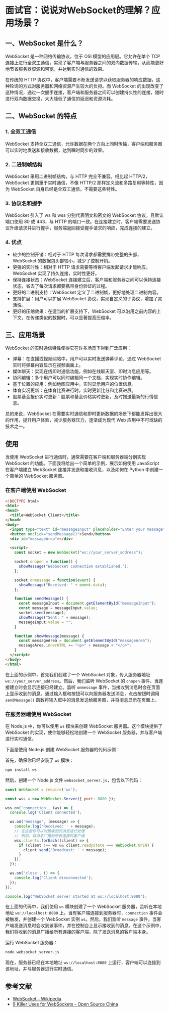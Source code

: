 # 面试官：说说对WebSocket的理解？应用场景？

## 一、WebSocket 是什么？

WebSocket 是一种网络传输协议，位于 OSI 模型的应用层。它允许在单个 TCP 连接上进行全双工通信，实现了客户端与服务器之间的双向数据传输，从而能更好地节省服务器资源和带宽，并达到实时通信的效果。

在传统的 HTTP 协议中，客户端需要不断发送请求以获取服务器的响应数据，这种轮询的方式对服务器和网络资源产生较大的负担。而 WebSocket 的出现改变了这种情况，通过一次握手连接，客户端和服务器之间可以创建持久性的连接，随时进行双向数据交换，大大降低了通信的延迟和资源消耗。

## 二、WebSocket 的特点

### 1. 全双工通信

WebSocket 支持全双工通信，允许数据在两个方向上同时传输，客户端和服务器可以实时地发送和接收数据，达到瞬时同步的效果。

### 2. 二进制帧结构

WebSocket 采用二进制帧结构，与 HTTP 完全不兼容。相比起 HTTP/2，WebSocket 更侧重于实时通信，不像 HTTP/2 那样定义流和多路复用等特性，因为 WebSocket 自身已经是全双工通信，不需要这些特性。

### 3. 协议名和握手

WebSocket 引入了 ws 和 wss 分别代表明文和密文的 WebSocket 协议，且默认端口使用 80 或 443，与 HTTP 的端口一致。在连接建立时，客户端需要发送协议升级请求并进行握手，服务端返回接受握手请求的响应，完成连接的建立。

### 4. 优点

- 较少的控制开销：相对于 HTTP 每次请求都需要携带完整的头部，WebSocket 的数据包头部较小，减少了控制开销。
- 更强的实时性：相对于 HTTP 请求需要等待客户端发起请求才能响应，WebSocket 实现了持久连接，实时性更好。
- 保持连接状态：WebSocket 连接建立后，客户端和服务器之间可以保持连接状态，省去了每次请求都要携带身份验证的过程。
- 更好的二进制支持：WebSocket 定义了二进制帧，更好地处理二进制内容。
- 支持扩展：用户可以扩展 WebSocket 协议，实现自定义的子协议，增加了灵活性。
- 更好的压缩效果：在适当的扩展支持下，WebSocket 可以沿用之前内容的上下文，在传递类似的数据时，可以显著提高压缩率。

## 三、应用场景

WebSocket 的实时通信特性使得它在许多场景下得到广泛应用：

- 弹幕：在直播或视频网站中，用户可以实时发送弹幕评论，通过 WebSocket 实时将弹幕内容显示在视频画面上。
- 媒体聊天：实现在线即时通信功能，例如在线聊天室、即时消息应用等。
- 协同编辑：多个用户可以同时编辑同一个文档，实现实时协作编辑。
- 基于位置的应用：例如地图应用中，实时显示用户的位置信息。
- 体育实况更新：在体育比赛进行时，实时更新比分和比赛进展。
- 股票基金报价实时更新：股票和基金价格实时更新，及时推送最新的行情信息。

总的来说，WebSocket 在需要实时通信和即时更新数据的场景下都能发挥出很大的作用，提升用户体验，减少服务器压力，逐渐成为现代 Web 应用中不可或缺的技术之一。

## 使用

当使用 WebSocket 进行通信时，通常需要在客户端和服务器端分别实现 WebSocket 的功能。下面我将给出一个简单的示例，展示如何使用 JavaScript 在客户端建立 WebSocket 连接并发送和接收消息，以及如何在 Python 中创建一个简单的 WebSocket 服务器。

### 在客户端使用 WebSocket

```html
<!DOCTYPE html>
<html>
<head>
  <title>WebSocket Client</title>
</head>
<body>
  <input type="text" id="messageInput" placeholder="Enter your message">
  <button onclick="sendMessage()">Send</button>
  <div id="messageArea"></div>

  <script>
    const socket = new WebSocket("ws://your_server_address");

    socket.onopen = function() {
      showMessage("WebSocket connection established.");
    };

    socket.onmessage = function(event) {
      showMessage("Received: " + event.data);
    };

    function sendMessage() {
      const messageInput = document.getElementById("messageInput");
      const message = messageInput.value;
      socket.send(message);
      showMessage("Sent: " + message);
      messageInput.value = "";
    }

    function showMessage(message) {
      const messageArea = document.getElementById("messageArea");
      messageArea.innerHTML += "<p>" + message + "</p>";
    }
  </script>
</body>
</html>
```

在上面的示例中，首先我们创建了一个 WebSocket 对象，传入服务器地址 `ws://your_server_address`。然后，我们监听 WebSocket 的 `onopen` 事件，当连接建立时会显示连接已经建立。监听 `onmessage` 事件，当接收到消息时会在页面上显示收到的消息。通过输入框和按钮可以向服务器发送消息，点击按钮时调用 `sendMessage()` 函数将输入框中的消息发送给服务器，并将消息显示在页面上。

### 在服务器端使用 WebSocket

在 Node.js 中，你可以使用 `ws` 模块来创建 WebSocket 服务器。这个模块提供了 WebSocket 的实现，使你能够轻松地创建一个 WebSocket 服务器，并与客户端进行实时通信。

下面是使用 Node.js 创建 WebSocket 服务器的代码示例：

首先，确保你已经安装了 `ws` 模块：

```bash
npm install ws
```

然后，创建一个 Node.js 文件 `websocket_server.js`，包含以下代码：

```javascript
const WebSocket = require('ws');

const wss = new WebSocket.Server({ port: 8080 });

wss.on('connection', (ws) => {
  console.log('Client connected');

  ws.on('message', (message) => {
    console.log('Received: ' + message);
    // 在这里你可以对接收到的消息进行处理
    // 例如，将消息广播给所有连接的客户端
    wss.clients.forEach((client) => {
      if (client !== ws && client.readyState === WebSocket.OPEN) {
        client.send('Broadcast: ' + message);
      }
    });
  });

  ws.on('close', () => {
    console.log('Client disconnected');
  });
});

console.log('WebSocket server started at ws://localhost:8080');
```

在上面的代码中，我们使用 `ws` 模块创建了一个 WebSocket 服务器，监听在本地地址 `ws://localhost:8080` 上。当有客户端连接到服务器时，`connection` 事件会被触发，并创建一个 WebSocket 实例 `ws`。然后，我们监听 `message` 事件，当客户端发送消息时会收到该事件，并在控制台上显示接收到的消息。在这个示例中，我们将收到的消息广播给所有连接的客户端，除了发送消息的客户端本身。

运行 WebSocket 服务器：

```bash
node websocket_server.js
```

现在，服务器已经在本地地址 `ws://localhost:8080` 上运行，客户端可以连接到该地址，并与服务器进行实时通信。


## 参考文献

- [WebSocket - Wikipedia](https://en.wikipedia.org/wiki/WebSocket)
- [9 Killer Uses for WebSockets - Open Source China](https://www.oschina.net/translate/9-killer-uses-for-websockets)